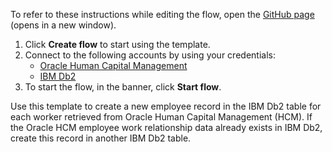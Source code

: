To refer to these instructions while editing the flow, open the [GitHub page](https://github.com/ot4i/app-connect-templates/tree/master/resources/markdown/Create%20a%20new%20employee%20in%20IBM%20Db2%20for%20each%20worker%20retrieved%20from%20Oracle%20HCM%20and%20sync%20any%20existing%20employee%20to%20IBM%20Db2_instructions.md) (opens in a new window).

1. Click **Create flow** to start using the template.
2. Connect to the following accounts by using your credentials:
   - [Oracle Human Capital Management](https://www.ibm.com/docs/en/app-connect/containers_cd?topic=apps-oracle-human-capital-management)
   - [IBM Db2](https://www.ibm.com/docs/en/app-connect/containers_cd?topic=apps-db2) 
3. To start the flow, in the banner, click **Start flow**.

Use this template to create a new employee record in the IBM Db2 table for each worker retrieved from Oracle Human Capital Management (HCM). If the Oracle HCM employee work relationship data already exists in IBM Db2, create this record in another IBM Db2 table.
 
